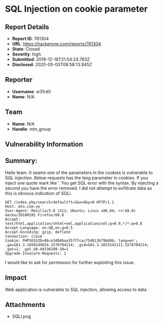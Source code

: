 #  SQL Injection on cookie parameter

## Report Details
- **Report ID**: 761304
- **URL**: https://hackerone.com/reports/761304
- **State**: Closed
- **Severity**: high
- **Submitted**: 2019-12-18T21:54:24.783Z
- **Disclosed**: 2020-05-03T08:58:13.945Z

## Reporter
- **Username**: w31rd0
- **Name**: N/A

## Team
- **Name**: N/A
- **Handle**: mtn_group

## Vulnerability Information
## Summary:
Hello team. It seams one of the parameters in the cookies is vulnerable to SQL injection. Below requests has the lang parameter in cookies. If you inject one quote mark like '. You get SQL error with the syntax. By injecting a second you have the error removed.
I did not attempt to exfiltrate data as this is obvious indication of SQLi.

```
GET /index.php/search/default?t=1&x=0&y=0 HTTP/1.1
Host: mtn.com.ye
User-Agent: Mozilla/5.0 (X11; Ubuntu; Linux x86_64; rv:68.0) Gecko/20100101 Firefox/68.0
Accept: text/html,application/xhtml+xml,application/xml;q=0.9,*/*;q=0.8
Accept-Language: en-GB,en;q=0.5
Accept-Encoding: gzip, deflate
Connection: close
Cookie: PHPSESSID=86ce3d04baa357ffcacf5d013679b696; lang=en'; _ga=GA1.3.1859249834.1576704214; _gid=GA1.3.1031541111.1576704214; _gat=1; _gat_UA-44336198-10=1
Upgrade-Insecure-Requests: 1
```

I would like to ask for permission for further exploiting this issue.

## Impact

Web application is vulnerable to SQL injection, allowing access to data

## Attachments
- SQLi.png
